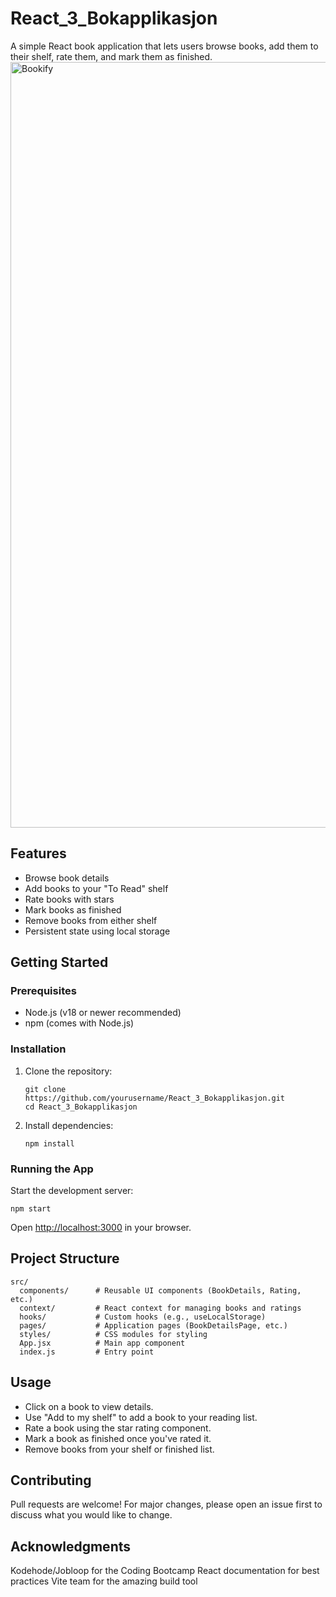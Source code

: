 # React_3_Bokapplikasjon

A simple React book application that lets users browse books, add them to their shelf, rate them, and mark them as finished.
<img width="1961" height="1225" alt="Bookify" src="https://github.com/user-attachments/assets/0472dcbc-3365-4b9f-943e-8c957bb5df80" />


## Features

- Browse book details
- Add books to your "To Read" shelf
- Rate books with stars
- Mark books as finished
- Remove books from either shelf
- Persistent state using local storage

## Getting Started

### Prerequisites

- Node.js (v18 or newer recommended)
- npm (comes with Node.js)

### Installation

1. Clone the repository:

   ```
   git clone https://github.com/yourusername/React_3_Bokapplikasjon.git
   cd React_3_Bokapplikasjon
   ```

2. Install dependencies:

   ```
   npm install
   ```

### Running the App

Start the development server:

```
npm start
```

Open [http://localhost:3000](http://localhost:3000) in your browser.

## Project Structure

```
src/
  components/      # Reusable UI components (BookDetails, Rating, etc.)
  context/         # React context for managing books and ratings
  hooks/           # Custom hooks (e.g., useLocalStorage)
  pages/           # Application pages (BookDetailsPage, etc.)
  styles/          # CSS modules for styling
  App.jsx          # Main app component
  index.js         # Entry point
```

## Usage

- Click on a book to view details.
- Use "Add to my shelf" to add a book to your reading list.
- Rate a book using the star rating component.
- Mark a book as finished once you've rated it.
- Remove books from your shelf or finished list.

## Contributing

Pull requests are welcome! For major changes, please open an issue first to discuss what you would like to change.

## Acknowledgments
Kodehode/Jobloop for the Coding Bootcamp
React documentation for best practices
Vite team for the amazing build tool
